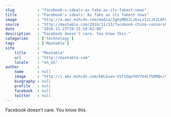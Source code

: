 ```yaml
---
slug          : "facebook-s-ideals-as-fake-as-its-fakest-news"
title         : "Facebook's ideals: As fake as its fakest news"
image         : "http://a.amz.mshcdn.com/media/ZgkyMDE2LzExLzIzLzk2L0FQXzE2MzI0NTQ1MDgxNTYxLmVmODI5LmpwZwpwCXRodW1iCTEyMDB4NjMwCmUJanBn/54ab5b76/d1a/AP_16324545081561.jpg"
source        : "http://mashable.com/2016/11/23/facebook-china-censorship/"
date          : "2016-11-23T19:15:59-02:00"
description   : "Facebook doesn't care. You know this."
categories    : ['technology']
tags          : ['Mashable']
site          :
    title     : "Mashable"
    url       : "http://mashable.com"
    locale    : "en_US"
author        :
    name      : null
    image     : "http://i.amz.mshcdn.com/k8LGvav-VSY1Oqof0VYb4CfbOMQ=/90x90/2016%2F06%2F29%2F5a%2Fphoto.9a556.jpg"
    biography : null
    profile   : null
    facebook  : null
    twitter   : null
---
```


Facebook doesn't care. You know this.
